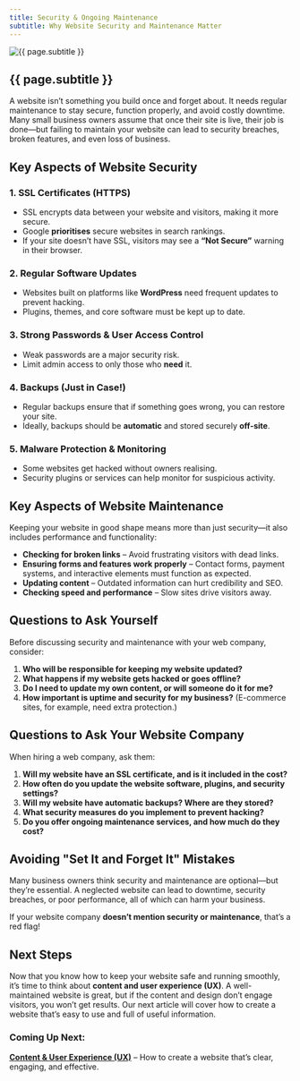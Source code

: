 ```yaml
---
title: Security & Ongoing Maintenance
subtitle: Why Website Security and Maintenance Matter
---
```


![{{ page.subtitle }}](/assets/images/maintenande.png)

## {{ page.subtitle }}

A website isn’t something you build once and forget about. It needs regular
maintenance to stay secure, function properly, and avoid costly downtime.
Many small business owners assume that once their site is live, their job is
done—but failing to maintain your website can lead to security breaches,
broken features, and even loss of business.

## Key Aspects of Website Security

### **1. SSL Certificates (HTTPS)**
- SSL encrypts data between your website and visitors, making it more secure.
- Google **prioritises** secure websites in search rankings.
- If your site doesn’t have SSL, visitors may see a **“Not Secure”** warning in their browser.

### **2. Regular Software Updates**
- Websites built on platforms like **WordPress** need frequent updates to prevent hacking.
- Plugins, themes, and core software must be kept up to date.

### **3. Strong Passwords & User Access Control**
- Weak passwords are a major security risk.
- Limit admin access to only those who **need** it.

### **4. Backups (Just in Case!)**
- Regular backups ensure that if something goes wrong, you can restore your site.
- Ideally, backups should be **automatic** and stored securely **off-site**.

### **5. Malware Protection & Monitoring**
- Some websites get hacked without owners realising.
- Security plugins or services can help monitor for suspicious activity.

## Key Aspects of Website Maintenance

Keeping your website in good shape means more than just security—it also
includes performance and functionality:

- **Checking for broken links** – Avoid frustrating visitors with dead links.
- **Ensuring forms and features work properly** – Contact forms, payment systems, and interactive elements must function as expected.
- **Updating content** – Outdated information can hurt credibility and SEO.
- **Checking speed and performance** – Slow sites drive visitors away.

## Questions to Ask Yourself

Before discussing security and maintenance with your web company, consider:

1. **Who will be responsible for keeping my website updated?**
2. **What happens if my website gets hacked or goes offline?**
3. **Do I need to update my own content, or will someone do it for me?**
4. **How important is uptime and security for my business?** (E-commerce sites, for example, need extra protection.)

## Questions to Ask Your Website Company

When hiring a web company, ask them:

1. **Will my website have an SSL certificate, and is it included in the cost?**
2. **How often do you update the website software, plugins, and security settings?**
3. **Will my website have automatic backups? Where are they stored?**
4. **What security measures do you implement to prevent hacking?**
5. **Do you offer ongoing maintenance services, and how much do they cost?**

## Avoiding "Set It and Forget It" Mistakes

Many business owners think security and maintenance are optional—but they’re
essential. A neglected website can lead to downtime, security breaches, or
poor performance, all of which can harm your business.

If your website company **doesn’t mention security or maintenance**, that’s a
red flag!

## Next Steps

Now that you know how to keep your website safe and running smoothly, it’s
time to think about **content and user experience (UX)**. A well-maintained
website is great, but if the content and design don’t engage visitors, you
won’t get results. Our next article will cover how to create a website
that’s easy to use and full of useful information.

### Coming Up Next:
**[Content & User Experience (UX)](../content/)** – How to create a website that’s
clear, engaging, and effective.

